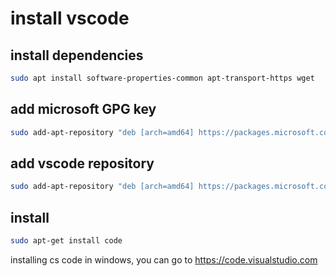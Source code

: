 # install vscode

## install dependencies

```bash
sudo apt install software-properties-common apt-transport-https wget
```

## add microsoft GPG key

```bash
sudo add-apt-repository "deb [arch=amd64] https://packages.microsoft.com/repos/vscode stable main"
```

## add vscode repository

```bash
sudo add-apt-repository "deb [arch=amd64] https://packages.microsoft.com/repos/vscode stable main"
```

## install

```bash
sudo apt-get install code
```

installing cs code in windows, you can go to <https://code.visualstudio.com>
